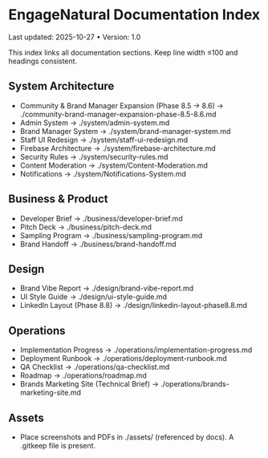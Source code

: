 # EngageNatural Documentation Index

Last updated: 2025-10-27 • Version: 1.0

This index links all documentation sections. Keep line width ≤100 and headings consistent.

## System Architecture

- Community & Brand Manager Expansion (Phase 8.5 → 8.6) → ./community-brand-manager-expansion-phase-8.5-8.6.md
- Admin System → ./system/admin-system.md
- Brand Manager System → ./system/brand-manager-system.md
- Staff UI Redesign → ./system/staff-ui-redesign.md
- Firebase Architecture → ./system/firebase-architecture.md
- Security Rules → ./system/security-rules.md
- Content Moderation → ./system/Content-Moderation.md
- Notifications → ./system/Notifications-System.md

## Business & Product

- Developer Brief → ./business/developer-brief.md
- Pitch Deck → ./business/pitch-deck.md
- Sampling Program → ./business/sampling-program.md
- Brand Handoff → ./business/brand-handoff.md

## Design

- Brand Vibe Report → ./design/brand-vibe-report.md
- UI Style Guide → ./design/ui-style-guide.md
- LinkedIn Layout (Phase 8.8) → ./design/linkedin-layout-phase8.8.md

## Operations

- Implementation Progress → ./operations/implementation-progress.md
- Deployment Runbook → ./operations/deployment-runbook.md
- QA Checklist → ./operations/qa-checklist.md
- Roadmap → ./operations/roadmap.md
- Brands Marketing Site (Technical Brief) → ./operations/brands-marketing-site.md

## Assets

- Place screenshots and PDFs in ./assets/ (referenced by docs). A .gitkeep file is present.
